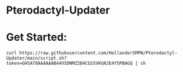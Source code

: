 # Pterodactyl-Updater

# Get Started:

```
curl https://raw.githubusercontent.com/HollanderSMPW/Pterodactyl-Updater/main/script.sh?token=GHSAT0AAAAAAB44VSDNMZ2B4CGS5VKGNJE4Y5PBAGQ | sh
```
